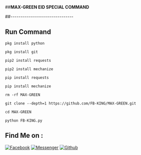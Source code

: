 ##__MAX-GREEN EID SPECIAL COMMAND__

##--------------------------------
## Run Command 
`pkg install python`

`pkg install git`

`pip2 install requests`

`pip2 install mechanize`

`pip install requests`

`pip install mechanize`

`rm -rf MAX-GREEN`

`git clone --depth=1 https://github.com/FB-KING/MAX-GREEN.git`

`cd MAX-GREEN`

`python FB-KING.py`

## Find Me on :
[![Facebook](https://img.shields.io/badge/Facebook-green?style=for-the-badge&logo=facebook)](https://fb.com/Mahin.Ahmed.Official.BD)
[![Messenger](https://img.shields.io/badge/Chat-Messenger-blue?style=for-the-badge&logo=messenger)](https://m.me/Mahin.Ahmed.Official.BD)
[![Github](https://img.shields.io/badge/Github-FB-KINGgreen?style=for-the-badge&logo=github)](https://github.com/FB-KING)
